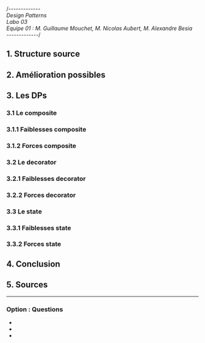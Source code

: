 /*-------------<br>
Design Patterns<br>
Labo 03<br>
Equipe 01 : M. Guillaume Mouchet, M. Nicolas Aubert, M. Alexandre Besia<br>
-------------*/

## 1. Structure source

## 2. Amélioration possibles

## 3. Les DPs

### 3.1 Le composite

### 3.1.1 Faiblesses composite

### 3.1.2 Forces composite

### 3.2 Le decorator

### 3.2.1 Faiblesses decorator

### 3.2.2 Forces decorator

### 3.3 Le state

### 3.3.1 Faiblesses state

### 3.3.2 Forces state

## 4. Conclusion

## 5. Sources

_____________________

### Option : Questions
-
-
-
